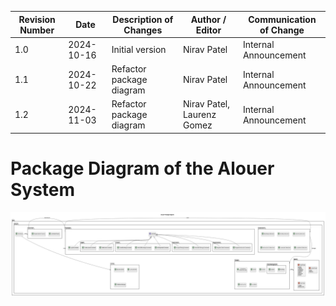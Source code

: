 | Revision Number | Date       | Description of Changes   | Author / Editor            | Communication of Change |
| --------------- | ---------- | ------------------------ | -------------------------- | ----------------------- |
| 1.0             | 2024-10-16 | Initial version          | Nirav Patel                | Internal Announcement   |
| 1.1             | 2024-10-22 | Refactor package diagram | Nirav Patel                | Internal Announcement   |
| 1.2             | 2024-11-03 | Refactor package diagram | Nirav Patel, Laurenz Gomez | Internal Announcement   |

# Package Diagram of the Alouer System

![Package Diagram](PackageDiagram.png)
